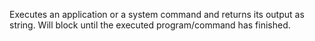 Executes an application or a system command and returns its output as string. Will block until the executed program/command has finished.
